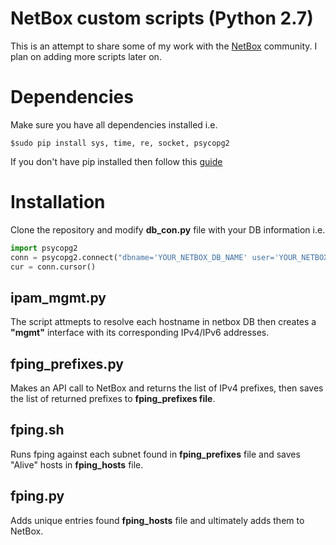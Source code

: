 # NetBox custom scripts (Python 2.7)
This is an attempt to share some of my work with the [NetBox](https://github.com/digitalocean/netbox) community. I plan on adding more scripts later on.
# Dependencies
Make sure you have all dependencies installed i.e.  
```
$sudo pip install sys, time, re, socket, psycopg2
```
If you don't have pip installed then follow this [guide](https://pip.pypa.io/en/stable/installing/) 
# Installation
Clone the repository and modify **db_con.py** file with your DB information i.e.
```python
import psycopg2
conn = psycopg2.connect("dbname='YOUR_NETBOX_DB_NAME' user='YOUR_NETBOX_USERNAME' host='YOUR_NETBOX_DB_IP_ADDRESS' password='YOUR_NETBOX_DB_PASSWORD'")
cur = conn.cursor()
```

## ipam_mgmt.py 
The script attmepts to resolve each hostname in netbox DB then creates a **"mgmt"** interface with its corresponding IPv4/IPv6 addresses. 

## fping_prefixes.py 
Makes an API call to NetBox and returns the list of IPv4 prefixes, then saves the list of returned prefixes to **fping_prefixes file**. 

## fping.sh
Runs fping against each subnet found in **fping_prefixes** file and saves "Alive" hosts in **fping_hosts** file. 

## fping.py
Adds unique entries found **fping_hosts** file and ultimately adds them to NetBox. 

